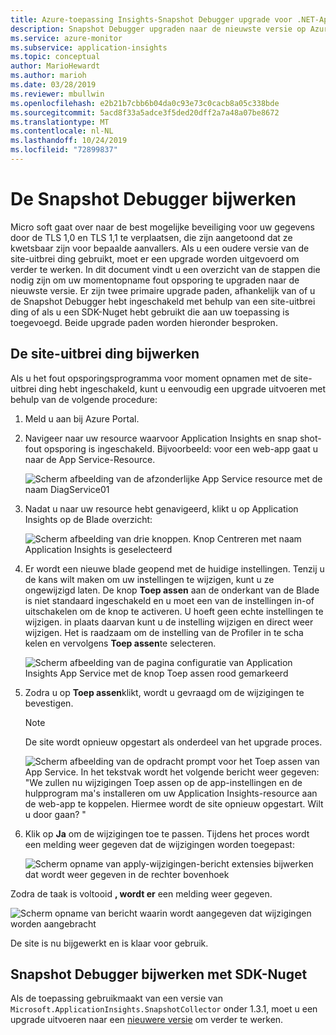 ```yaml
---
title: Azure-toepassing Insights-Snapshot Debugger upgrade voor .NET-Apps | Microsoft Docs
description: Snapshot Debugger upgraden naar de nieuwste versie op Azure-app-Services of via Nuget-pakketten
ms.service: azure-monitor
ms.subservice: application-insights
ms.topic: conceptual
author: MarioHewardt
ms.author: marioh
ms.date: 03/28/2019
ms.reviewer: mbullwin
ms.openlocfilehash: e2b21b7cbb6b04da0c93e73c0cacb8a05c338bde
ms.sourcegitcommit: 5acd8f33a5adce3f5ded20dff2a7a48a07be8672
ms.translationtype: MT
ms.contentlocale: nl-NL
ms.lasthandoff: 10/24/2019
ms.locfileid: "72899837"
---
```

# <a name="upgrading-the-snapshot-debugger"></a>De Snapshot Debugger bijwerken

Micro soft gaat over naar de best mogelijke beveiliging voor uw gegevens door de TLS 1,0 en TLS 1,1 te verplaatsen, die zijn aangetoond dat ze kwetsbaar zijn voor bepaalde aanvallers. Als u een oudere versie van de site-uitbrei ding gebruikt, moet er een upgrade worden uitgevoerd om verder te werken. In dit document vindt u een overzicht van de stappen die nodig zijn om uw momentopname fout opsporing te upgraden naar de nieuwste versie. Er zijn twee primaire upgrade paden, afhankelijk van of u de Snapshot Debugger hebt ingeschakeld met behulp van een site-uitbrei ding of als u een SDK-Nuget hebt gebruikt die aan uw toepassing is toegevoegd. Beide upgrade paden worden hieronder besproken. 

## <a name="upgrading-the-site-extension"></a>De site-uitbrei ding bijwerken

Als u het fout opsporingsprogramma voor moment opnamen met de site-uitbrei ding hebt ingeschakeld, kunt u eenvoudig een upgrade uitvoeren met behulp van de volgende procedure:

1. Meld u aan bij Azure Portal.
2. Navigeer naar uw resource waarvoor Application Insights en snap shot-fout opsporing is ingeschakeld. Bijvoorbeeld: voor een web-app gaat u naar de App Service-Resource.

   ![Scherm afbeelding van de afzonderlijke App Service resource met de naam DiagService01](./media/snapshot-debugger-upgrade/app-service-resource.png)

3. Nadat u naar uw resource hebt genavigeerd, klikt u op Application Insights op de Blade overzicht:

   ![Scherm afbeelding van drie knoppen. Knop Centreren met naam Application Insights is geselecteerd](./media/snapshot-debugger-upgrade/application-insights-button.png)

4. Er wordt een nieuwe blade geopend met de huidige instellingen. Tenzij u de kans wilt maken om uw instellingen te wijzigen, kunt u ze ongewijzigd laten. De knop **Toep assen** aan de onderkant van de Blade is niet standaard ingeschakeld en u moet een van de instellingen in-of uitschakelen om de knop te activeren. U hoeft geen echte instellingen te wijzigen. in plaats daarvan kunt u de instelling wijzigen en direct weer wijzigen. Het is raadzaam om de instelling van de Profiler in te scha kelen en vervolgens **Toep assen**te selecteren.

   ![Scherm afbeelding van de pagina configuratie van Application Insights App Service met de knop Toep assen rood gemarkeerd](./media/snapshot-debugger-upgrade/view-application-insights-data.png)

5. Zodra u op **Toep assen**klikt, wordt u gevraagd om de wijzigingen te bevestigen.

    > [!NOTE]
    > De site wordt opnieuw opgestart als onderdeel van het upgrade proces.

   ![Scherm afbeelding van de opdracht prompt voor het Toep assen van App Service. In het tekstvak wordt het volgende bericht weer gegeven: "We zullen nu wijzigingen Toep assen op de app-instellingen en de hulpprogram ma's installeren om uw Application Insights-resource aan de web-app te koppelen. Hiermee wordt de site opnieuw opgestart. Wilt u door gaan? "](./media/snapshot-debugger-upgrade/apply-monitoring-settings.png)

6. Klik op **Ja** om de wijzigingen toe te passen. Tijdens het proces wordt een melding weer gegeven dat de wijzigingen worden toegepast:

   ![Scherm opname van apply-wijzigingen-bericht extensies bijwerken dat wordt weer gegeven in de rechter bovenhoek](./media/snapshot-debugger-upgrade/updating-extensions.png)

Zodra de taak is voltooid **, wordt er** een melding weer gegeven.

   ![Scherm opname van bericht waarin wordt aangegeven dat wijzigingen worden aangebracht](./media/snapshot-debugger-upgrade/changes-are-applied.png)

De site is nu bijgewerkt en is klaar voor gebruik.

## <a name="upgrading-snapshot-debugger-using-sdknuget"></a>Snapshot Debugger bijwerken met SDK-Nuget

Als de toepassing gebruikmaakt van een versie van `Microsoft.ApplicationInsights.SnapshotCollector` onder 1.3.1, moet u een upgrade uitvoeren naar een [nieuwere versie](https://www.nuget.org/packages/Microsoft.ApplicationInsights.SnapshotCollector) om verder te werken.
